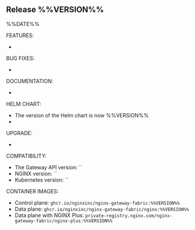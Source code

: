 ## Release %%VERSION%%

%%DATE%%

FEATURES:

-

BUG FIXES:

-

DOCUMENTATION:

-

HELM CHART:

- The version of the Helm chart is now %%VERSION%%
-

UPGRADE:

-

COMPATIBILITY:

- The Gateway API version: ``
- NGINX version: ``
- Kubernetes version: ``

CONTAINER IMAGES:

- Control plane: `ghcr.io/nginxinc/nginx-gateway-fabric:%%VERSION%%`
- Data plane: `ghcr.io/nginxinc/nginx-gateway-fabric/nginx:%%VERSION%%`
- Data plane with NGINX Plus: `private-registry.nginx.com/nginx-gateway-fabric/nginx-plus:%%VERSION%%`
